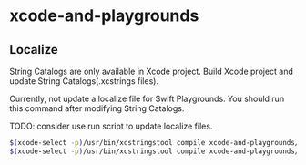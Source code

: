 # xcode-and-playgrounds

## Localize
String Catalogs are only available in Xcode project. Build Xcode project and update String Catalogs(.xcstrings files).

Currently, not update a localize file for Swift Playgrounds. You should run this command after modifying String Catalogs. 

TODO: consider use run script to update localize files.

```bash
$(xcode-select -p)/usr/bin/xcstringstool compile xcode-and-playgrounds/Localizable.xcstrings --output-directory ./XcodeAndPlaygrounds.swiftpm/Localizable
$(xcode-select -p)/usr/bin/xcstringstool compile xcode-and-playgrounds/InfoPlist.xcstrings --output-directory ./XcodeAndPlaygrounds.swiftpm/Localizable
```
